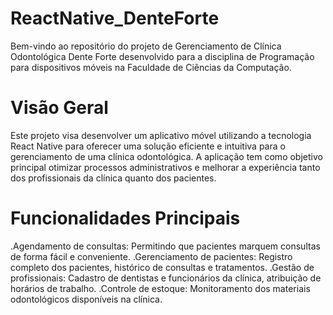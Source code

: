 # ReactNative_DenteForte
Bem-vindo ao repositório do projeto de Gerenciamento de Clínica Odontológica Dente Forte desenvolvido para a disciplina de Programação para dispositivos móveis na Faculdade de Ciências da Computação.
# Visão Geral
Este projeto visa desenvolver um aplicativo móvel utilizando a tecnologia React Native para oferecer uma solução eficiente e intuitiva para o gerenciamento de uma clínica odontológica. A aplicação tem como objetivo principal otimizar processos administrativos e melhorar a experiência tanto dos profissionais da clínica quanto dos pacientes.

# Funcionalidades Principais
.Agendamento de consultas: Permitindo que pacientes marquem consultas de forma fácil e conveniente.
.Gerenciamento de pacientes: Registro completo dos pacientes, histórico de consultas e tratamentos.
.Gestão de profissionais: Cadastro de dentistas e funcionários da clínica, atribuição de horários de trabalho.
.Controle de estoque: Monitoramento dos materiais odontológicos disponíveis na clínica.
